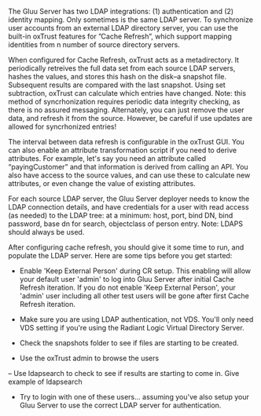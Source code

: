 The Gluu Server has two LDAP integrations: (1) authentication and (2) identity mapping. Only sometimes is the same LDAP server. To synchronize user accounts from an external LDAP directory server, you can use the built-in oxTrust features for ”Cache Refresh”, which support mapping identities from n number of source directory servers.

When configured for Cache Refresh, oxTrust acts as a metadirectory. It periodically retreives the full data set from each source LDAP servers, hashes the values, and stores this hash on the disk–a snapshot file. Subsequent results are compared with the last snapshot. Using set subtraction, oxTrust can calculate which entries have changed. Note: this method of syncrhonization requires periodic data integrity checking, as there is no assured messaging. Alternately, you can just remove the user data, and refresh it from the source. However, be careful if use updates are allowed for syncrhonized entries!

The interval between data refresh is configurable in the oxTrust GUI. You can also enable an attribute transformation script if you need to derive attributes. For example, let's say you need an attribute called “payingCustomer” and that information is derived from calling an API. You also have access to the source values, and can use these to calculate new attributes, or even change the value of existing attributes.

For each source LDAP server, the Gluu Server deployer needs to know the LDAP connection details, and have credentials for a user with read access (as needed) to the LDAP tree: at a minimum: host, port, bind DN, bind password, base dn for search, objectclass of person entry. Note: LDAPS should always be used.

After configuring cache refresh, you should give it some time to run, and populate the LDAP server. Here are some tips before you get started:

- Enable 'Keep External Person' during CR setup. This enabling will allow your default user 'admin' to log into Gluu Server after initial Cache Refresh iteration. If you do not enable 'Keep External Person', your 'admin' user including all other test users will be gone after first Cache Refresh iteration.

- Make sure you are using LDAP authentication, not VDS. You'll only need VDS setting if you're using the Radiant Logic Virtual Directory Server.

- Check the snapshots folder to see if files are starting to be created.

- Use the oxTrust admin to browse the users

– Use ldapsearch to check to see if results are starting to come in. Give example of ldapsearch

- Try to login with one of these users… assuming you've also setup your Gluu Server to use the correct LDAP server for authentication.

